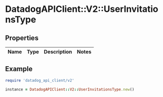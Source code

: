 # DatadogAPIClient::V2::UserInvitationsType

## Properties

| Name | Type | Description | Notes |
| ---- | ---- | ----------- | ----- |

## Example

```ruby
require 'datadog_api_client/v2'

instance = DatadogAPIClient::V2::UserInvitationsType.new()
```
